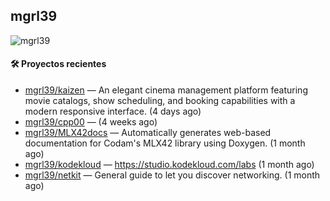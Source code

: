 ## mgrl39 
<p align="left"> <img src="https://komarev.com/ghpvc/?username=mgrbl&label=Profile%20views&color=0e75b6&style=flat" alt="mgrl39" /> </p>












#### 🛠 Proyectos recientes

- [mgrl39/kaizen](https://github.com/mgrl39/kaizen) — An elegant cinema management platform featuring movie catalogs, show scheduling, and booking capabilities with a modern responsive interface. (4 days ago)
- [mgrl39/cpp00](https://github.com/mgrl39/cpp00) —  (4 weeks ago)
- [mgrl39/MLX42docs](https://github.com/mgrl39/MLX42docs) — Automatically generates web-based documentation for Codam&#39;s MLX42 library using Doxygen. (1 month ago)
- [mgrl39/kodekloud](https://github.com/mgrl39/kodekloud) — https://studio.kodekloud.com/labs (1 month ago)
- [mgrl39/netkit](https://github.com/mgrl39/netkit) — General guide to let you discover networking. (1 month ago)




